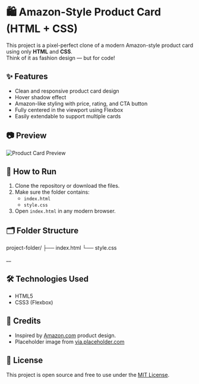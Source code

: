 # 🛍️ Amazon-Style Product Card (HTML + CSS)

This project is a pixel-perfect clone of a modern Amazon-style product card using only **HTML** and **CSS**.  
Think of it as fashion design — but for code!

## ✨ Features

- Clean and responsive product card design
- Hover shadow effect
- Amazon-like styling with price, rating, and CTA button
- Fully centered in the viewport using Flexbox
- Easily extendable to support multiple cards

## 📷 Preview

![Product Card Preview](https://via.placeholder.com/280x280.png?text=Product+Image)

## 🚀 How to Run

1. Clone the repository or download the files.
2. Make sure the folder contains:
   - `index.html`
   - `style.css`
3. Open `index.html` in any modern browser.

## 🗂️ Folder Structure

project-folder/
├── index.html
└── style.css




__

## 🛠️ Technologies Used

- HTML5
- CSS3 (Flexbox)

## 📌 Credits

- Inspired by [Amazon.com](https://amazon.com) product design.
- Placeholder image from [via.placeholder.com](https://via.placeholder.com)

## 📄 License

This project is open source and free to use under the [MIT License](LICENSE).